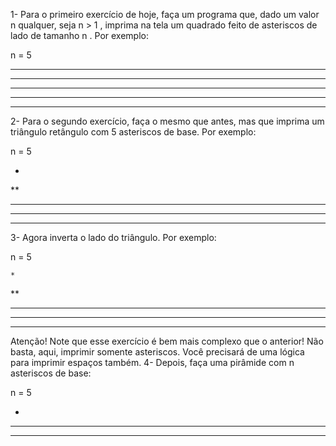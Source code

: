  1- Para o primeiro exercício de hoje, faça um programa que, dado um valor n qualquer, seja n > 1 , imprima na tela um quadrado feito de asteriscos de lado de tamanho n . Por exemplo:

n = 5

*****
*****
*****
*****
*****

2- Para o segundo exercício, faça o mesmo que antes, mas que imprima um triângulo retângulo com 5 asteriscos de base. Por exemplo:

n = 5

*
**
***
****
*****

3- Agora inverta o lado do triângulo. Por exemplo:

n = 5

    *
   **
  ***
 ****
*****

Atenção! Note que esse exercício é bem mais complexo que o anterior! Não basta, aqui, imprimir somente asteriscos. Você precisará de uma lógica para imprimir espaços também.
4- Depois, faça uma pirâmide com n asteriscos de base:

n = 5

  *
 ***
*****
